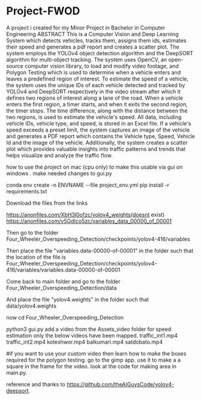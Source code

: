 # Project-FWOD

A project i created for my Minor Project in Bachelor in Computer Engineering
ABSTRACT
This is a Computer Vision and Deep Learning System which detects vehicles, tracks them, assigns them ids, estimates their speed and generates a pdf report and creates a scatter plot. The system employs the YOLOv4 object detection algorithm and the DeepSORT algorithm for multi-object tracking. The system uses OpenCV, an open-source computer vision library, to load and modify video footage, and Polygon Testing which is used to determine when a vehicle enters and leaves a predefined region of interest. To estimate the speed of a vehicle, the system uses the unique IDs of each vehicle detected and tracked by YOLOv4 and DeepSORT respectively in the video stream after which it defines two regions of interest along a lane of the road. When a vehicle enters the first region, a timer starts, and when it exits the second region, the timer stops. The time difference, along with the distance between the two regions, is used to estimate the vehicle's speed. All data, including vehicle IDs, vehicle type, and speed, is stored in an Excel file. If a vehicle's speed exceeds a preset limit, the system captures an image of the vehicle and generates a PDF report which contains the Vehicle type, Speed, Vehicle Id and the image of the vehicle. Additionally, the system creates a scatter plot which provides valuable insights into traffic patterns and trends that helps visualize and analyze the traffic flow.





how to use the project on mac (cpu only) 
to make this usable via gui on windows . 
make needed changes to gui.py

conda env create -n ENVNAME --file project_env.yml
pip install -r requirements.txt

Download the files from the links 

https://anonfiles.com/XbH3I0ofzc/yolov4_weights(doesnt exist)
https://anonfiles.com/v5GdIco5zc/variables_data_00000_of_00001






Then go to the folder Four_Wheeler_Overspeeding_Detection/checkpoints/yolov4-416/variables






Then place the file "variables.data-00000-of-00001" in the folder such that the location of the file is Four_Wheeler_Overspeeding_Detection/checkpoints/yolov4-416/variables/variables.data-00000-of-00001





Come back to main folder and go to the folder Four_Wheeler_Overspeeding_Detection/data







And place the file "yolov4.weights" in the folder such that data/yolov4.weights

now
cd Four_Wheeler_Overspeeding_Detection


python3 gui.py
add a video from the Assets_video folder
for speed estimation only the below videos have been mapped.
traffic_int1.mp4
traffic_int2.mp4
koteshwor.mp4
balkumari.mp4
satdobato.mp4





#if you want to use your custom video then learn how to make the boxes required for the polygon testing. 
go to the gimp app. 
use it to make a a square in the frame for the video. look at the code for making area in main.py.



reference and thanks to
https://github.com/theAIGuysCode/yolov4-deepsort.
